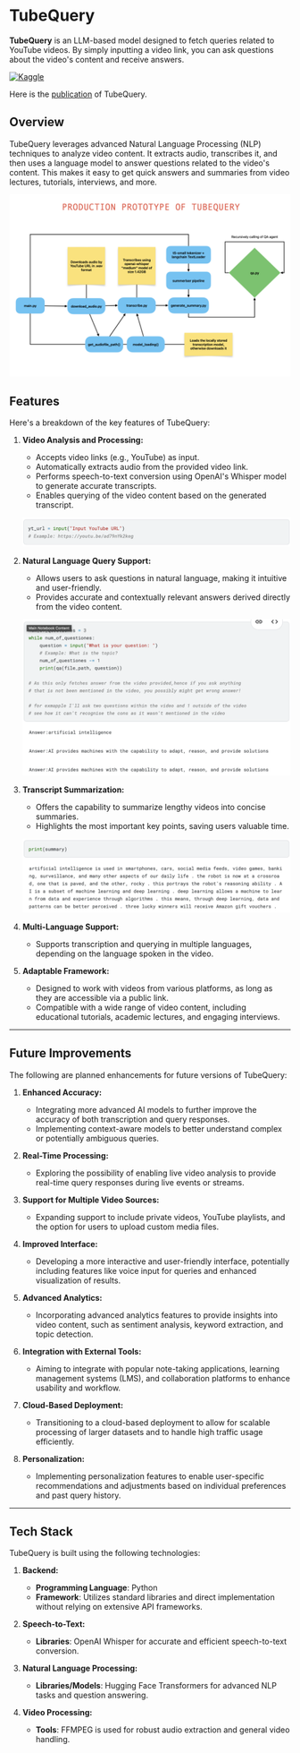 # TubeQuery

**TubeQuery** is an LLM-based model designed to fetch queries related to YouTube videos. By simply inputting a video link, you can ask questions about the video's content and receive answers.

[![Kaggle](https://img.shields.io/badge/Kaggle-View%20on%20Kaggle-blue?logo=kaggle)](https://www.kaggle.com/code/sitama/tubequery)

Here is the [publication](https://app.readytensor.ai/publications/sw0uANUAdEXE) of TubeQuery. 

## Overview

TubeQuery leverages advanced Natural Language Processing (NLP) techniques to analyze video content. It extracts audio, transcribes it, and then uses a language model to answer questions related to the video's content. This makes it easy to get quick answers and summaries from video lectures, tutorials, interviews, and more.

![Input Video Link](imgs/PRODUCTION%20PROTOTYPE%20OF%20TUBEQUERY.png)

## Features

Here's a breakdown of the key features of TubeQuery:

1. **Video Analysis and Processing:**
   - Accepts video links (e.g., YouTube) as input.
   - Automatically extracts audio from the provided video link.
   - Performs speech-to-text conversion using OpenAI's Whisper model to generate accurate transcripts.
   - Enables querying of the video content based on the generated transcript.

   ![Input Video Link](imgs/input_video_link.png)

2. **Natural Language Query Support:**
   - Allows users to ask questions in natural language, making it intuitive and user-friendly.
   - Provides accurate and contextually relevant answers derived directly from the video content.

   ![Question and Answers](imgs/question_answers.png)

3. **Transcript Summarization:**
   - Offers the capability to summarize lengthy videos into concise summaries.
   - Highlights the most important key points, saving users valuable time.

   ![Summary](imgs/summary.png)

4. **Multi-Language Support:**
   - Supports transcription and querying in multiple languages, depending on the language spoken in the video.

5. **Adaptable Framework:**
   - Designed to work with videos from various platforms, as long as they are accessible via a public link.
   - Compatible with a wide range of video content, including educational tutorials, academic lectures, and engaging interviews.

---

## Future Improvements

The following are planned enhancements for future versions of TubeQuery:

1. **Enhanced Accuracy:**
   - Integrating more advanced AI models to further improve the accuracy of both transcription and query responses.
   - Implementing context-aware models to better understand complex or potentially ambiguous queries.

2. **Real-Time Processing:**
   - Exploring the possibility of enabling live video analysis to provide real-time query responses during live events or streams.

3. **Support for Multiple Video Sources:**
   - Expanding support to include private videos, YouTube playlists, and the option for users to upload custom media files.

4. **Improved Interface:**
   - Developing a more interactive and user-friendly interface, potentially including features like voice input for queries and enhanced visualization of results.

5. **Advanced Analytics:**
   - Incorporating advanced analytics features to provide insights into video content, such as sentiment analysis, keyword extraction, and topic detection.

6. **Integration with External Tools:**
   - Aiming to integrate with popular note-taking applications, learning management systems (LMS), and collaboration platforms to enhance usability and workflow.

7. **Cloud-Based Deployment:**
   - Transitioning to a cloud-based deployment to allow for scalable processing of larger datasets and to handle high traffic usage efficiently.

8. **Personalization:**
   - Implementing personalization features to enable user-specific recommendations and adjustments based on individual preferences and past query history.

---

## Tech Stack

TubeQuery is built using the following technologies:

1. **Backend:**
   - **Programming Language**: Python
   - **Framework**:  Utilizes standard libraries and direct implementation without relying on extensive API frameworks.

2. **Speech-to-Text:**
   - **Libraries**: OpenAI Whisper for accurate and efficient speech-to-text conversion.

3. **Natural Language Processing:**
   - **Libraries/Models**: Hugging Face Transformers for advanced NLP tasks and question answering.

4. **Video Processing:**
   - **Tools**: FFMPEG is used for robust audio extraction and general video handling.
